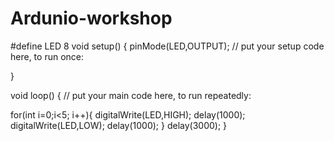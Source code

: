 # Ardunio-workshop

#define LED 8
void setup() {
  pinMode(LED,OUTPUT);
  // put your setup code here, to run once:

}

void loop() {
  // put your main code here, to run repeatedly:

for(int i=0;i<5; i++){
digitalWrite(LED,HIGH);
delay(1000);
digitalWrite(LED,LOW);
delay(1000);
}
delay(3000);
}
